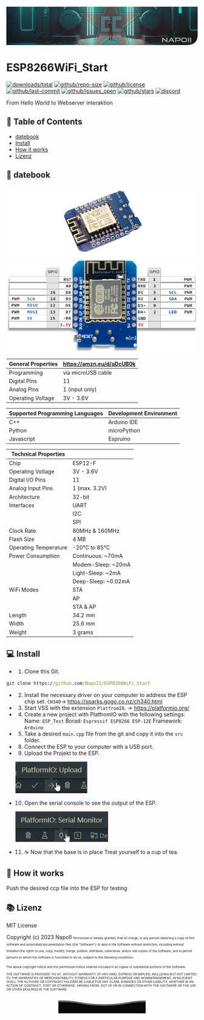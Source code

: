 [![github/NapoII](https://raw.githubusercontent.com/NapoII/ESP8266WiFi_Start/main/README_img/Readme_top.png)](https://github.com/NapoII)

# ESP8266WiFi_Start

[![downloads/total](https://img.shields.io/github/downloads/NapoII/ESP8266WiFi_Start/total)](https://github.com/NapoII/ESP8266WiFi_Start/archive/refs/heads/main.zip) [![github/repo-size](https://img.shields.io/github/repo-size/NapoII/ESP8266WiFi_Start)](https://github.com/NapoII/ESP8266WiFi_Start/archive/refs/heads/main.zip) [![github/license](https://img.shields.io/github/license/NapoII/ESP8266WiFi_Start)](https://github.com/NapoII/ESP8266WiFi_Start/blob/main/LICENSE) [![github/last-commit](https://img.shields.io/github/downloads/NapoII/ESP8266WiFi_Start/total)](https://img.shields.io/github/issues/NapoII/ESP8266WiFi_Start?style=plastic) [![github/issues_open](https://img.shields.io/github/issues/NapoII/ESP8266WiFi_Start?style=plastic)](https://img.shields.io/github/issues-raw/NapoII/ESP8266WiFi_Start) [![github/stars](https://img.shields.io/github/stars/NapoII/ESP8266WiFi_Start?style=social)](https://github.com/NapoII/ESP8266WiFi_Start/stargazers) [![discord](https://img.shields.io/discord/190307701169979393)](https://discord.gg/knTKtKVfnr)

From Hello World to Webserver interaktion
## 📝 Table of Contents
+ [datebook](#datebook)
+ [Install](#usage)
+ [How it works](#Use)
+ [Lizenz](#Lizenz)
  
## 📖 datebook <a name = "datebook"></a>
![ESP8266_D1_Mini](https://raw.githubusercontent.com/NapoII/ESP8266WiFi_Start/main/README_img/ESP8266_D1_Mini.png)
![d1_mini_pinout_1](https://raw.githubusercontent.com/NapoII/ESP8266WiFi_Start/main/README_img/d1_mini_pinout_1.png)


| General Properties       | https://amzn.eu/d/aDcUB0k                          |
| ----------------------- | ------------------------- |
| Programming             | via microUSB cable        |
| Digital Pins            | 11                        |
| Analog Pins             | 1 (input only)            |
| Operating Voltage       | 3V - 3.6V                 |

| Supported Programming Languages | Development Environment |
| ------------------------------- | ----------------------- |
| C++                             | Arduino IDE             |
| Python                          | microPython             |
| Javascript                      | Espruino                |

| Technical Properties     |                   |
| ------------------------ | ----------------- |
| Chip                     | ESP12-F           |
| Operating Voltage        | 3V - 3.6V         |
| Digital I/O Pins         | 11                |
| Analog Input Pins        | 1 (max. 3.2V)     |
| Architecture             | 32-bit            |
| Interfaces               | UART              |
|                          | I2C               |
|                          | SPI               |
| Clock Rate               | 80MHz & 160MHz    |
| Flash Size               | 4 MB              |
| Operating Temperature    | -20°C to 85°C     |
| Power Consumption        | Continuous: ~70mA |
|                          | Modem-Sleep: ~20mA|
|                          | Light-Sleep: ~2mA |
|                          | Deep-Sleep: ~0.02mA|
| WiFi Modes               | STA               |
|                          | AP                |
|                          | STA & AP          |
| Length                   | 34.2 mm           |
| Width                    | 25.6 mm           |
| Weight                   | 3 grams           |

## 💻 Install <a name = "usage"></a>
* 1. Clone this Git.
```cmd
git clone https://github.com/NapoII/ESP8266WiFi_Start
```
* 2. Install the necessary driver on your computer to address the ESP chip set. `CH340`→ https://sparks.gogo.co.nz/ch340.html
* 3. Start VSS with the extension `PlatfromIO`. → https://platformio.org/
* 4. Create a new project with PlatfromIO with the following settings:
Name: `ESP_Test`
  Borad: `Espressif ESP8266 ESP-12E`
  Framework: `Arduino`
* 5. Take a desired `main.cpp` file from the git and copy it into the `src` folder.
* 8. Connect the ESP to your computer with a USB port.
* 9. Upload the Projekt to the ESP.
     
  ![ESp_upload.png](https://raw.githubusercontent.com/NapoII/ESP8266WiFi_Start/main/README_img/ESp_upload.png)
* 10. Open the serial console to see the output of the ESP.
      
  ![serial](https://raw.githubusercontent.com/NapoII/ESP8266WiFi_Start/main/README_img/serial.png)
* 11. ☕ Now that the base is in place Treat yourself to a cup of tea.

## 💭 How it works <a name = "Use"></a>

Push the desired ccp file into the ESP for testing

## 📚 Lizenz <a name = "Lizenz"></a>
MIT License

Copyright (c) 2023 NapoII
<small><small><small>
Permission is hereby granted, free of charge, to any person obtaining a copy
of this software and associated documentation files (the "Software"), to deal
in the Software without restriction, including without limitation the rights
to use, copy, modify, merge, publish, distribute, sublicense, and/or sell
copies of the Software, and to permit persons to whom the Software is
furnished to do so, subject to the following conditions:

The above copyright notice and this permission notice shall be included in all
copies or substantial portions of the Software.

THE SOFTWARE IS PROVIDED "AS IS", WITHOUT WARRANTY OF ANY KIND, EXPRESS OR
IMPLIED, INCLUDING BUT NOT LIMITED TO THE WARRANTIES OF MERCHANTABILITY,
FITNESS FOR A PARTICULAR PURPOSE AND NONINFRINGEMENT. IN NO EVENT SHALL THE
AUTHORS OR COPYRIGHT HOLDERS BE LIABLE FOR ANY CLAIM, DAMAGES OR OTHER
LIABILITY, WHETHER IN AN ACTION OF CONTRACT, TORT OR OTHERWISE, ARISING FROM,
OUT OF OR IN CONNECTION WITH THE SOFTWARE OR THE USE OR OTHER DEALINGS IN THE
SOFTWARE
    
<p align="center">
<img src="https://raw.githubusercontent.com/NapoII/NapoII/233630a814f7979f575c7f764dbf1f4804b05332/Bottom.svg" alt="Github Stats" />
</p>
